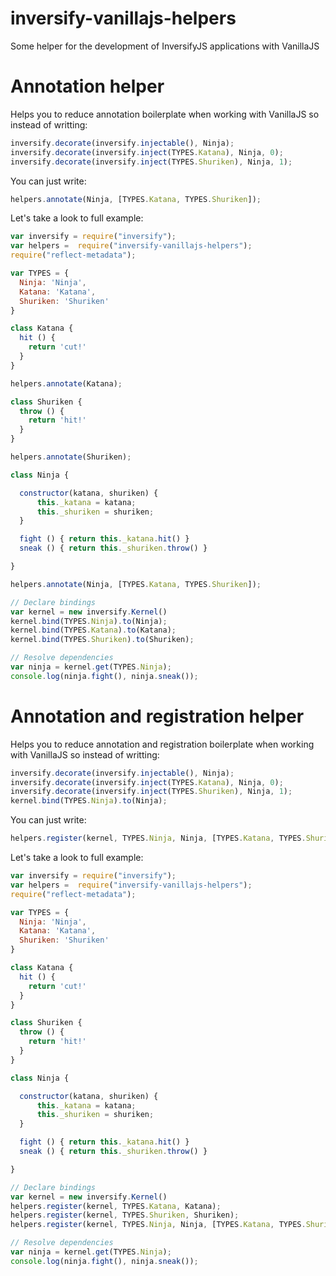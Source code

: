 # inversify-vanillajs-helpers
Some helper for the development of InversifyJS applications with VanillaJS

# Annotation helper
Helps you to reduce annotation boilerplate when working with VanillaJS so instead of writting:

```js
inversify.decorate(inversify.injectable(), Ninja);
inversify.decorate(inversify.inject(TYPES.Katana), Ninja, 0);
inversify.decorate(inversify.inject(TYPES.Shuriken), Ninja, 1);
```
You can just write:

```js
helpers.annotate(Ninja, [TYPES.Katana, TYPES.Shuriken]);
```

Let's take a look to full example:

```js
var inversify = require("inversify");
var helpers =  require("inversify-vanillajs-helpers");
require("reflect-metadata");

var TYPES = {
  Ninja: 'Ninja',
  Katana: 'Katana',
  Shuriken: 'Shuriken'
}

class Katana {
  hit () {
    return 'cut!'
  }
}

helpers.annotate(Katana);

class Shuriken {
  throw () {
    return 'hit!'
  }
}

helpers.annotate(Shuriken);

class Ninja {

  constructor(katana, shuriken) {
      this._katana = katana;
      this._shuriken = shuriken;
  }

  fight () { return this._katana.hit() }
  sneak () { return this._shuriken.throw() }

}

helpers.annotate(Ninja, [TYPES.Katana, TYPES.Shuriken]);

// Declare bindings
var kernel = new inversify.Kernel()
kernel.bind(TYPES.Ninja).to(Ninja);
kernel.bind(TYPES.Katana).to(Katana);
kernel.bind(TYPES.Shuriken).to(Shuriken);

// Resolve dependencies
var ninja = kernel.get(TYPES.Ninja);
console.log(ninja.fight(), ninja.sneak());
```

# Annotation and registration helper
Helps you to reduce annotation and registration boilerplate when working with VanillaJS so instead of writting:

```js
inversify.decorate(inversify.injectable(), Ninja);
inversify.decorate(inversify.inject(TYPES.Katana), Ninja, 0);
inversify.decorate(inversify.inject(TYPES.Shuriken), Ninja, 1);
kernel.bind(TYPES.Ninja).to(Ninja);
```
You can just write:

```js
helpers.register(kernel, TYPES.Ninja, Ninja, [TYPES.Katana, TYPES.Shuriken]);
```

Let's take a look to full example:
```js
var inversify = require("inversify");
var helpers =  require("inversify-vanillajs-helpers");
require("reflect-metadata");

var TYPES = {
  Ninja: 'Ninja',
  Katana: 'Katana',
  Shuriken: 'Shuriken'
}

class Katana {
  hit () {
    return 'cut!'
  }
}

class Shuriken {
  throw () {
    return 'hit!'
  }
}

class Ninja {

  constructor(katana, shuriken) {
      this._katana = katana;
      this._shuriken = shuriken;
  }

  fight () { return this._katana.hit() }
  sneak () { return this._shuriken.throw() }

}

// Declare bindings
var kernel = new inversify.Kernel()
helpers.register(kernel, TYPES.Katana, Katana);
helpers.register(kernel, TYPES.Shuriken, Shuriken);
helpers.register(kernel, TYPES.Ninja, Ninja, [TYPES.Katana, TYPES.Shuriken]);

// Resolve dependencies
var ninja = kernel.get(TYPES.Ninja);
console.log(ninja.fight(), ninja.sneak());
```
